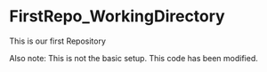 # FirstRepo_WorkingDirectory
This is our first Repository

Also note: This is not the basic setup. This code has been modified.
